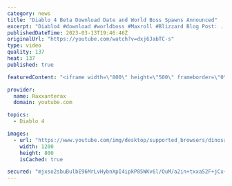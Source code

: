 ```yaml
---
category: news
title: "Diablo 4 Beta Download Date and World Boss Spawns Announced"
excerpt: "Diablo4 #download #worldboss #Maxroll #Blizzard Blog Post: ..."
publishedDateTime: 2023-03-13T19:46:46Z
originalUrl: "https://youtube.com/watch?v=dxj6JabTC-s"
type: video
quality: 137
heat: 137
published: true

featuredContent: "<iframe width=\"800\" height=\"500\" frameborder=\"0\" src=\"https://www.youtube.com/embed/dxj6JabTC-s\" allow=\"accelerometer; autoplay; encrypted-media; gyroscope; picture-in-picture\" allowfullscreen></iframe>"

provider:
  name: Raxxanterax
  domain: youtube.com

topics:
  - Diablo 4

images:
  - url: "https://www.youtube.com/img/desktop/supported_browsers/dinosaur.png"
    width: 1200
    height: 800
    isCached: true

secured: "mjxso2sbuBulbE96MrLvHybnXpI4ipkP85WKv6l/OuM/a2in+txxaS2F+jCx+vjSyl7paZjnSU4H4Zb6oPvL/bBXNoQdz19ttZeI2UZ9WppbU0DoO7g8pLEwaddROIN+j9wcXIoVDEup8YRt338EvDnOyQi5OgRNxrqkGPkl99gEYbmJ5SEBXp7SQHVPYmMtN94/Z+FNNG2r+DwnFgUVhQPN0IpUKjIqUy0pdsQ0H5+UXoZGvlBK+GaCVrDkhAhI7T4JvKSqivZnak4HBC6zUuEQsOBkDej9AkNHv2OzkhmIyNKGYuEUoP3Qc0/6ACOJS3+cHfzBg2BVVw/IJnqUJRgfmSB4pp7JMBz6xDN0V5Hs9eVSE43DBh5zkRjQGDw+4YBoxieyQJSwUh2cRc/K5g==;+A6YXwXheITobxAzvtZ8Sg=="
---
```


